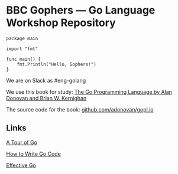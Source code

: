 # BBC Gophers — Go Language Workshop Repository

```
package main

import "fmt"

func main() {
	fmt.Println("Hello, Gophers!")
}
```

We are on Slack as #eng-golang

We use this book for study: [The Go Programming Language by Alan Donovan and Brian W. Kernighan](https://www.amazon.co.uk/Programming-Language-Addison-Wesley-Professional-Computing/dp/0134190440/)

The source code for the book: [github.com/adonovan/gopl.io](https://github.com/adonovan/gopl.io)

## Links

[A Tour of Go](https://tour.golang.org/welcome/1)

[How to Write Go Code](https://golang.org/doc/code.html)

[Effective Go](https://golang.org/doc/effective_go.html)


